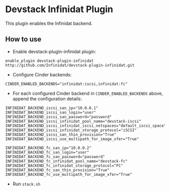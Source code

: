 # Devstack Infinidat Plugin

This plugin enables the Infinidat backend.

## How to use

* Enable devstack-plugin-infinidat plugin:
```
enable_plugin devstack-plugin-infinidat http://github.com/Infinidat/devstack-plugin-infinidat.git
```

* Configure Cinder backends:
```
CINDER_ENABLED_BACKENDS="infinidat:iscsi,infinidat:fc"
```

* For each configured Cinder backend in `CINDER_ENABLED_BACKENDS` above, append the configuration details:
```
INFINIDAT_BACKEND_iscsi_san_ip="10.0.0.1"
INFINIDAT_BACKEND_iscsi_san_login="user"
INFINIDAT_BACKEND_iscsi_san_password="password"
INFINIDAT_BACKEND_iscsi_infinidat_pool_name="devstack-iscsi"
INFINIDAT_BACKEND_iscsi_infinidat_iscsi_netspaces="default_iscsi_space"
INFINIDAT_BACKEND_iscsi_infinidat_storage_protocol="iSCSI"
INFINIDAT_BACKEND_iscsi_san_thin_provision="True"
INFINIDAT_BACKEND_iscsi_use_multipath_for_image_xfer="True"

INFINIDAT_BACKEND_fc_san_ip="10.0.0.2"
INFINIDAT_BACKEND_fc_san_login="user"
INFINIDAT_BACKEND_fc_san_password="password"
INFINIDAT_BACKEND_fc_infinidat_pool_name="devstack-fc"
INFINIDAT_BACKEND_fc_infinidat_storage_protocol="FC"
INFINIDAT_BACKEND_fc_san_thin_provision="True"
INFINIDAT_BACKEND_fc_use_multipath_for_image_xfer="True"
```

* Run `stack.sh`
